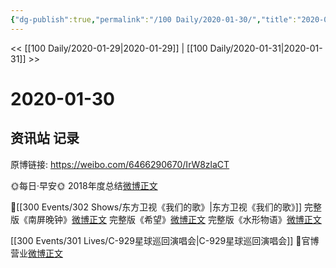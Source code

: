 ```yaml
---
{"dg-publish":true,"permalink":"/100 Daily/2020-01-30/","title":"2020-01-30","created":"2023-04-02T18:40:06.969+08:00","updated":"2023-04-02T18:40:40.564+08:00"}
---
```



<< [[100 Daily/2020-01-29\|2020-01-29]] | [[100 Daily/2020-01-31\|2020-01-31]] >>

# 2020-01-30

## 资讯站 记录

原博链接: https://weibo.com/6466290670/IrW8zlaCT

🌞每日·早安🌞
2018年度总结[微博正文](https://m.weibo.cn/6466290670/4466349684177348)

🌠[[300 Events/302 Shows/东方卫视《我们的歌》\|东方卫视《我们的歌》]]
完整版《南屏晚钟》[微博正文](https://m.weibo.cn/6466290670/4466450393691857)
完整版《希望》[微博正文](https://m.weibo.cn/6466290670/4466460342219591)
完整版《水形物语》[微博正文](https://m.weibo.cn/6466290670/4466474024697577)

[[300 Events/301 Lives/C-929星球巡回演唱会\|C-929星球巡回演唱会]]
🌠官博营业[微博正文](https://m.weibo.cn/6466290670/4466528751258598)
